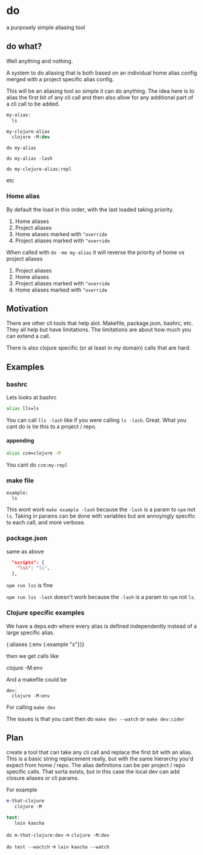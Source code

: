 # do

a purposely simple aliasing tool

## do what?

Well anything and nothing.

A system to do aliasing that is both based on an individual home alias config merged with a project specific alias config.

This will be an aliasing tool so simple it can do anything.  The idea here is to alias the first bit of any cli call and then also allow for any additional part of a cli call to be added.

```do
my-alias:
  ls

my-clojure-alias
  clojure -M:dev
```

`do my-alias`

`do my-alias -lash`

`do my-clojure-alias:repl`

etc

### Home alias

By default the load in this order, with the last loaded taking priority.

1. Home aliases
2. Project aliases
3. Home aliases marked with `^override`
4. Project aliases marked with `^override`

When called with `do -me my-alias` it will reverse the priority of home vs project aliases

1. Project aliases
2. Home aliases
3. Project aliases marked with `^override`
4. Home aliases marked with `^override`

## Motivation

There are other cli tools that help alot.  Makefile, package.json, bashrc, etc.  They all help but have limitations.  The limitations are about how much you can extend a call.

There is also clojure specific (or at least in my domain) calls that are hard.

## Examples

### bashrc

Lets looks at bashrc

```bash
alias lls=ls
```

You can call `lls -lash` like if you were calling `ls -lash`.  Great.  What you cant do is tie this to a project / repo.

#### appending

```bash
alias ccm=clojure -M
```

You cant do  `ccm:my-repl`

### make file

```make
example:
  ls
```

This wont work `make example -lash` because the `-lash` is a param to `npm` not `ls`. Taking in params can be done with variables but are annoyingly specific to each call, and more verbose.

### package.json

same as above

```json
  "scripts": {
    "lss": "ls",
  },
```

`npm run lss` is fine

`npm run lss -lash` doesn't work because the `-lash` is a param to `npm` not `ls`.

### Clojure specific examples

We have a deps.edn where every alias is defined independently instead of a large specific alias.

{:aliases {:env {:example "x"}}}

then we get calls like

clojure -M:env

And a makefile could be

```make
dev:
  clojure -M:env
```

For calling `make dev`

The issues is that you cant then do `make dev --watch` or `make dev:cider`

## Plan

create a tool that can take any cli call and replace the first bit with an alias.  This is a basic string replacement really, but with the same hierarchy you'd expect from home / repo.  The alias definitions can be per project / repo specific calls. That sorta exists, but in this case the local dev can add closure aliases or cli params.

For example

```do
m-that-clojure
   clojure -M

test:
   lein kaocha
```

`do m-that-clojure:dev` -> `clojure -M:dev`

`do test --wactch` -> `lain kaocha --watch`
